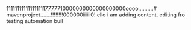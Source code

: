 1111111111111111117777710000000000000000000oooo..........# mavenproject.......!!!!!!!!000000iiiiii0!
ello i am adding content. editing fro testing automation buil
